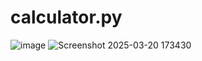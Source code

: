 # calculator.py

![image](https://github.com/user-attachments/assets/d7b9fe17-1b08-4507-bce3-ba82216d4e2a)
![Screenshot 2025-03-20 173430](https://github.com/user-attachments/assets/1d1e2e61-577d-4b88-9982-d0f1d0109433)
